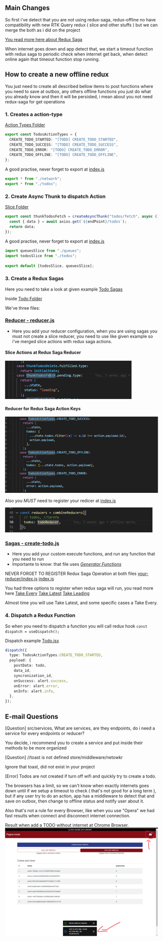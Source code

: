 ## Main Changes

So first i've detect that you are not using redux-saga, redux-offline no have compatibility with new RTK Query redux ( slice and other stuffs ) but we can merge the both as i did on the project

[You read more here about Redux Saga](https://redux-saga.js.org/)

When internet goes down and app detect that, we start a timeout function with redux saga to periodic check when internet get back, when detect online again that timeout function stop running.

## How to create a new offline redux

You just need to create all described bellow items to post functions where you need to save at outbox, any others offline functions you just do what you already know and then it will be persisted, i mean about you not need redux-saga for get operations

### 1. Creates a action-type

[Action Types Folder](./src/store/action-types)

```ts
export const TodosActionTypes = {
  CREATE_TODO_STARTED: "[TODO] CREATE_TODO_STARTED",
  CREATE_TODO_SUCCESS: "[TODO] CREATE_TODO_SUCCESS",
  CREATE_TODO_ERROR: "[TODO] CREATE_TODO_ERROR",
  CREATE_TODO_OFFLINE: "[TODO] CREATE_TODO_OFFLINE",
};
```

A good practise, never forget to export at [index.js](./src/store/action-types/index.js)

```ts
export * from "./network";
export * from "./todos";
```

### 2. Create Async Thunk to dispatch Action

[Slice Folder](./src/store/slices)

```ts
export const thunkTodosFetch = createAsyncThunk("todos/fetch", async () => {
  const { data } = await axios.get(`${endPoint}/todos`);
  return data;
});
```

A good practise, never forget to export at [index.js](./src/store/slices/index.js)

```ts
import queuesSlice from "./queues";
import todosSlice from "./todos";

export default [todosSlice, queuesSlice];
```

### 3. Create a Redux Sagas

Here you need to take a look at given example [Todo Sagas](./src/store/sagas/todos/index.js)

Inside [Todo Folder](./src/store/sagas/todos)

We've three files:

### [Reducer - reducer.js](./src/store/sagas/todos/reducer.js)

- Here you add your reducer configuration, when you are using sagas you must not create a slice reducer, you need to use like given example so i've merged slice actions with redux saga actions.

#### Slice Actions at Redux Saga Reducer

![Slice Actions at Redux Saga Reducer](./images/reducer-slice-redux-saga.png)

#### Reducer for Redux Saga Action Keys

![Reducer for Redux Saga Action Keys](./images/reducer-redux-saga.png)

Also you _MUST_ need to register your redicer at [index.js](./src/store/index.js)

![Alt text](./images/reducer-example.png)

### [Sagas - create-todo.js](./src/store/sagas/todos/create-todo.js)

- Here you add your custom execute functions, and run any function that you need to run
- Importante to know: that file uses [_Generator Functions_](https://developer.mozilla.org/en-US/docs/Web/JavaScript/Reference/Statements/function*)

NEVER FORGET TO REGISTER Redux Saga Operation at both files
[your-reducer/index.js](./src/store/sagas/todos/index.js)
[index.js](./src/store/sagas/index.js)

You had three options to register when redux saga will run, you read more here
[Take Every](https://redux-saga.js.org/docs/api/#takeeverychannel-saga-args)
[Take Latest](https://redux-saga.js.org/docs/api/#takelatestpattern-saga-args)
[Take Leading](https://redux-saga.js.org/docs/api/#takeleadingpattern-saga-args)

Almost time you will use Take Latest, and some specific cases a Take Every.

### 4. Dispatch a Redux Function

So when you need to dispatch a function you will call redux hook `const dispatch = useDispatch();`

Dispatch example [Todo.jsx](./src/pages/Todos.jsx)

```ts
dispatch({
  type: TodosActionTypes.CREATE_TODO_STARTED,
  payload: {
    postData: todo,
    data_id,
    syncronization_id,
    onSuccess: alert.success,
    onError: alert.error,
    onInfo: alert.info,
  },
});
```

## E-mail Questions

[Question] src/services, What are services, are they endpoints, do i need a service for every endpoints or reducer?

You decide, i recommend you to create a service and put inside their methods to be more organized

[Question] //toast is not defined store/middleware/netowkr

Ignore that toast, did not exist in your project

[Error] Todos are not created if turn off wifi and quickly try to create a todo.

The browsers has a limit, so we can't know when exactly internets goes down until if we setup a timeout to check ( that's not good for a long term ), but if any user try to do an action, app has a middleware to detect that and save on outbox, then change to offline status and notify user about it.

Also that's not a rule for every Browser, like when you use "Opera" we had fast results when connect and disconnect internet connection.

Result when add a TODO without internet at Chrome Browser.
![Offline TODO Added](./images/offline-added-todo.png)
